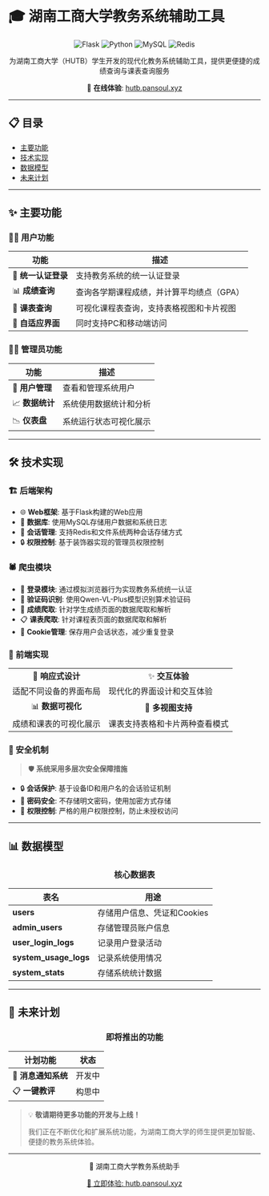 # 🎓 湖南工商大学教务系统辅助工具

<div align="center">

![Flask](https://img.shields.io/badge/Flask-000000?style=for-the-badge&logo=flask&logoColor=white)
![Python](https://img.shields.io/badge/Python-3776AB?style=for-the-badge&logo=python&logoColor=white)
![MySQL](https://img.shields.io/badge/MySQL-4479A1?style=for-the-badge&logo=mysql&logoColor=white)
![Redis](https://img.shields.io/badge/Redis-DC382D?style=for-the-badge&logo=redis&logoColor=white)

</div>

<p align="center">为湖南工商大学（HUTB）学生开发的现代化教务系统辅助工具，提供更便捷的成绩查询与课表查询服务</p>

<div align="center">
  
📌 **在线体验**: [hutb.pansoul.xyz](http://hutb.pansoul.xyz)
  
</div>

---

## 📋 目录

- [主要功能](#-主要功能)
- [技术实现](#-技术实现)
- [数据模型](#-数据模型)
- [未来计划](#-未来计划)

---

## ✨ 主要功能

### 👨‍🎓 用户功能

| 功能 | 描述 |
| --- | --- |
| 🔐 **统一认证登录** | 支持教务系统的统一认证登录 |
| 📊 **成绩查询** | 查询各学期课程成绩，并计算平均绩点（GPA） |
| 📅 **课表查询** | 可视化课程表查询，支持表格视图和卡片视图 |
| 📱 **自适应界面** | 同时支持PC和移动端访问 |

### 👨‍💼 管理员功能

| 功能 | 描述 |
| --- | --- |
| 👥 **用户管理** | 查看和管理系统用户 |
| 📈 **数据统计** | 系统使用数据统计和分析 |
| 📉 **仪表盘** | 系统运行状态可视化展示 |

---

## 🛠 技术实现

### 🏗 后端架构

- 🌐 **Web框架**: 基于Flask构建的Web应用
- 💾 **数据库**: 使用MySQL存储用户数据和系统日志
- 🔄 **会话管理**: 支持Redis和文件系统两种会话存储方式
- 🔒 **权限控制**: 基于装饰器实现的管理员权限控制

### 🕷 爬虫模块

- 🔑 **登录模块**: 通过模拟浏览器行为实现教务系统统一认证
- 🧩 **验证码识别**: 使用Qwen-VL-Plus模型识别算术验证码
- 📝 **成绩爬取**: 针对学生成绩页面的数据爬取和解析
- 📋 **课表爬取**: 针对课程表页面的数据爬取和解析
- 🍪 **Cookie管理**: 保存用户会话状态，减少重复登录

### 🎨 前端实现

<div align="center">
<table>
  <tr>
    <td align="center">📱 <b>响应式设计</b></td>
    <td align="center">✨ <b>交互体验</b></td>
  </tr>
  <tr>
    <td>适配不同设备的界面布局</td>
    <td>现代化的界面设计和交互体验</td>
  </tr>
  <tr>
    <td align="center">📊 <b>数据可视化</b></td>
    <td align="center">🔄 <b>多视图支持</b></td>
  </tr>
  <tr>
    <td>成绩和课表的可视化展示</td>
    <td>课表支持表格和卡片两种查看模式</td>
  </tr>
</table>
</div>

### 🔐 安全机制

> 🛡️ **系统采用多层次安全保障措施**

- 🔒 **会话保护**: 基于设备ID和用户名的会话验证机制
- 🔑 **密码安全**: 不存储明文密码，使用加密方式存储
- 🚫 **权限控制**: 严格的用户权限控制，防止未授权访问

---

## 📊 数据模型

<div align="center">

### 核心数据表

| 表名 | 用途 |
|-----|------|
| **users** | 存储用户信息、凭证和Cookies |
| **admin_users** | 存储管理员账户信息 |
| **user_login_logs** | 记录用户登录活动 |
| **system_usage_logs** | 记录系统使用情况 |
| **system_stats** | 存储系统统计数据 |

</div>

---

## 🚀 未来计划

<div align="center">

### 即将推出的功能

| 计划功能 | 状态 |
|---------|------|
| 🔔 **消息通知系统** | 开发中 |
| 📋 **一键教评** | 构思中 |

</div>

> 💡 **敬请期待更多功能的开发与上线！**
> 
> 我们正在不断优化和扩展系统功能，为湖南工商大学的师生提供更加智能、便捷的教务系统体验。

---

<div align="center">
<p>🏫 湖南工商大学教务系统助手</p>
<p>
  <a href="http://hutb.pansoul.xyz" target="_blank">📍 立即体验: hutb.pansoul.xyz</a>
</p>
</div> 